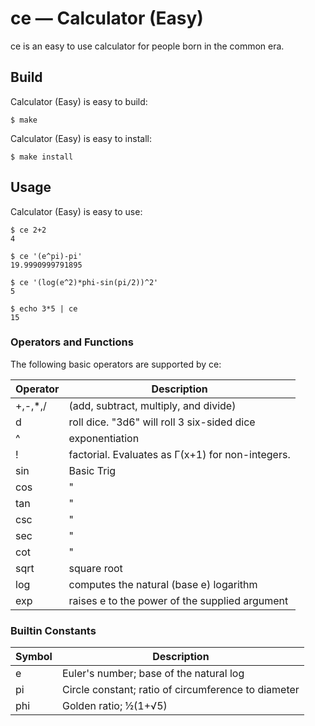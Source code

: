 # ce — Calculator (Easy)
ce is an easy to use calculator for people born in the common era.

## Build
Calculator (Easy) is easy to build:
    
    $ make

Calculator (Easy) is easy to install:
    
    $ make install

## Usage
Calculator (Easy) is easy to use:
    
    $ ce 2+2
    4

    $ ce '(e^pi)-pi'
    19.9990999791895

    $ ce '(log(e^2)*phi-sin(pi/2))^2'
    5

    $ echo 3*5 | ce
    15

### Operators and Functions
The following basic operators are supported by ce:

Operator | Description
-------- | -----------
+,-,*,/ | (add, subtract, multiply, and divide)
d | roll dice. "3d6" will roll 3 six-sided dice
^ | exponentiation
! | factorial. Evaluates as Γ(x+1) for non-integers.
sin | Basic Trig
cos | "
tan | "
csc | "
sec | "
cot | "
sqrt | square root
log | computes the natural (base e) logarithm
exp | raises e to the power of the supplied argument


### Builtin Constants

Symbol | Description
------ | -----------
e | Euler's number; base of the natural log
pi | Circle constant; ratio of circumference to diameter
phi | Golden ratio; ½(1+√5)
